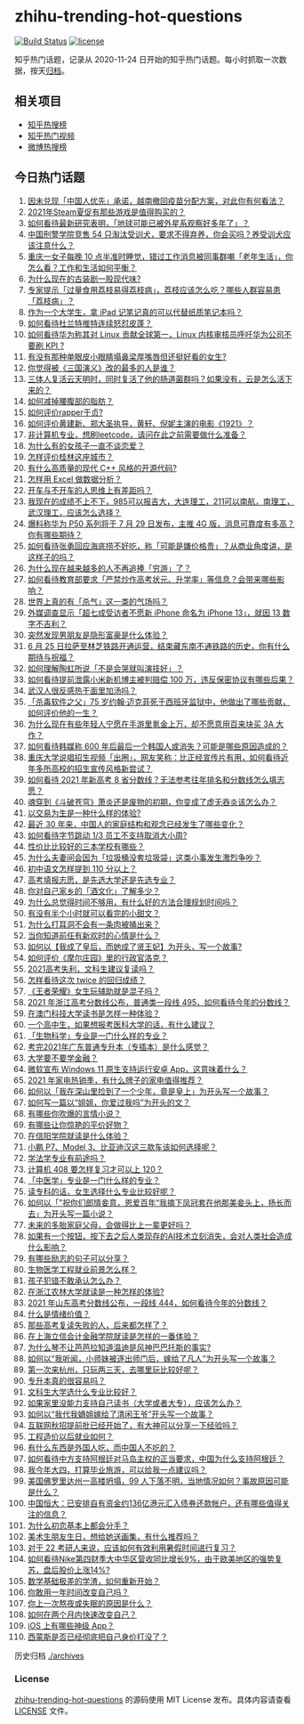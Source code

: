 # zhihu-trending-hot-questions

[![Build Status](https://github.com/justjavac/zhihu-trending-hot-questions/workflows/ci/badge.svg?branch=master)](https://github.com/justjavac/zhihu-trending-hot-questions/actions)
[![license](https://img.shields.io/github/license/justjavac/zhihu-trending-hot-questions)](https://github.com/justjavac/zhihu-trending-hot-questions/blob/master/LICENSE)

知乎热门话题，记录从 2020-11-24 日开始的知乎热门话题。每小时抓取一次数据，按天[归档](./archives)。

## 相关项目

- [知乎热搜榜](https://github.com/justjavac/zhihu-trending-top-search)
- [知乎热门视频](https://github.com/justjavac/zhihu-trending-hot-video)
- [微博热搜榜](https://github.com/justjavac/weibo-trending-hot-search)

## 今日热门话题

<!-- BEGIN -->
<!-- 最后更新时间 Sat Jun 26 2021 11:01:35 GMT+0800 (China Standard Time) -->

1. [因未兑现「中国人优先」承诺，越南撤回疫苗分配方案，对此你有何看法？](https://www.zhihu.com/question/467422127)
2. [2021年Steam夏促有那些游戏是值得购买的？](https://www.zhihu.com/question/448735697)
3. [如何看待最新研究表明，「地球可能已被外星系观察好多年了」？](https://www.zhihu.com/question/467357820)
4. [中国刑警学院竞售 54
   只淘汰受训犬，要求不得弃养，你会买吗？养受训犬应该注意什么？](https://www.zhihu.com/question/467076616)
5. [重庆一女子每晚 10
   点半准时睡觉，错过工作消息被同事群嘲「老年生活」，你怎么看？工作和生活如何平衡？](https://www.zhihu.com/question/467374229)
6. [为什么现在的古装剧一股现代味?](https://www.zhihu.com/question/459603184)
7. [专家提示「过量食用荔枝易得荔枝病」，荔枝应该怎么吃？哪些人群容易患「荔枝病」？](https://www.zhihu.com/question/466303304)
8. [作为一个大学生，拿 iPad 记笔记真的可以代替纸质笔记本吗？](https://www.zhihu.com/question/304770209)
9. [如何看待杜兰特推特连续怒怼皮蓬？](https://www.zhihu.com/question/467372857)
10. [如何看待华为称其对 Linux 贡献全球第一，Linux 内核审核员呼吁华为公司不要刷 KPI
    ?](https://www.zhihu.com/question/466395247)
11. [有没有那种单眼皮小眼睛塌鼻梁厚嘴唇但还挺好看的女生?](https://www.zhihu.com/question/312374216)
12. [你觉得被《三国演义》改的最多的人是谁？](https://www.zhihu.com/question/466155526)
13. [三体人复活云天明时，同时复活了他的肠道菌群吗？如果没有，云是怎么活下来的？](https://www.zhihu.com/question/466947516)
14. [如何减掉腰腹部的脂肪？](https://www.zhihu.com/question/33277243)
15. [如何评价rapper于贞?](https://www.zhihu.com/question/424602417)
16. [如何评价黄建新、郑大圣执导，黄轩、倪妮主演的电影《1921》？](https://www.zhihu.com/question/461704613)
17. [非计算机专业，想刷leetcode，请问在此之前需要做什么准备？](https://www.zhihu.com/question/383250014)
18. [为什么有的女孩子一直不谈恋爱？](https://www.zhihu.com/question/462067413)
19. [怎样评价桂林这座城市？](https://www.zhihu.com/question/275807263)
20. [有什么高质量的现代 C++ 风格的开源代码?](https://www.zhihu.com/question/23153437)
21. [怎样用 Excel 做数据分析？](https://www.zhihu.com/question/19754722)
22. [开车与不开车的人思维上有差距吗？](https://www.zhihu.com/question/466319507)
23. [我现在的成绩不上不下，985可以报吉大，大连理工，211可以南航，南理工，武汉理工，应该怎么选择？](https://www.zhihu.com/question/408865252)
24. [爆料称华为 P50 系列将于 7 月 29 日发布，主推 4G
    版，消息可靠度有多高？你有哪些期待？](https://www.zhihu.com/question/466619748)
25. [如何看待张勇回应海底捞不好吃，称「可能是嫌价格贵」？从商业角度讲，是这样子的吗？](https://www.zhihu.com/question/467212754)
26. [为什么现在越来越多的人不再追捧「穷游」了？](https://www.zhihu.com/question/464479994)
27. [如何看待教育部要求「严禁炒作高考状元、升学率」等信息？会带来哪些影响？](https://www.zhihu.com/question/466739033)
28. [世界上真的有「杀气」这一类的气场吗？](https://www.zhihu.com/question/30889739)
29. [外媒调查显示「超七成受访者不愿新 iPhone 命名为 iPhone 13」，就因 13
    数字不吉利？](https://www.zhihu.com/question/466783287)
30. [突然发现男朋友是隐形富豪是什么体验？](https://www.zhihu.com/question/271344191)
31. [6 月 25
    日拉萨至林芝铁路开通运营，结束藏东南不通铁路的历史，你有什么期待与祝福？](https://www.zhihu.com/question/467355627)
32. [如何理解陶虹所说「不是会哭就叫演技好」？](https://www.zhihu.com/question/466270106)
33. [如何看待提前泄露小米新机博主被判赔偿 100
    万，违反保密协议有哪些后果？](https://www.zhihu.com/question/467194586)
34. [武汉人很反感热干面里加汤吗？](https://www.zhihu.com/question/327570954)
35. [「杀毒软件之父」75
    岁约翰·迈克菲死于西班牙监狱中，他做出了哪些贡献，如何评价他的一生？](https://www.zhihu.com/question/466970484)
36. [为什么现在有些年轻人宁愿在手游里氪金上万，却不愿意用百来块买 3A
    大作？](https://www.zhihu.com/question/466910345)
37. [如何看待韩媒称 600
    年后最后一个韩国人或消失？可能是哪些原因造成的？](https://www.zhihu.com/question/466322719)
38. [重庆大学说唱招生视频「出圈」，网友笑称：比正经宣传片有用，如何看待近年多所高校的招生宣传风格新尝试？](https://www.zhihu.com/question/467010930)
39. [如何看待 2021 年新高考 8
    省分数线？无法参考往年排名和分数线怎么填志愿？](https://www.zhihu.com/question/466819605)
40. [魂穿到《斗破苍穹》萧炎还是废物的初期，你变成了虚无吞炎该怎么办？](https://www.zhihu.com/question/466670709)
41. [以交易为生是一种什么样的体验?](https://www.zhihu.com/question/455220725)
42. [最近 30 年来，中国人的家庭结构和观念已经发生了哪些变化？](https://www.zhihu.com/question/465583973)
43. [如何看待字节跳动 1/3 员工不支持取消大小周?](https://www.zhihu.com/question/466269557)
44. [性价比比较好的三本学校有哪些？](https://www.zhihu.com/question/281705993)
45. [为什么夫妻间会因为「垃圾桶没套垃圾袋」这类小事发生激烈争吵？](https://www.zhihu.com/question/25831538)
46. [初中语文怎样提到 110 分以上？](https://www.zhihu.com/question/311901970)
47. [高考填报志愿，是先选大学还是先选专业？](https://www.zhihu.com/question/448959184)
48. [你对自己家乡的「酒文化」了解多少？](https://www.zhihu.com/question/459377036)
49. [为什么总觉得时间不够用，有什么好的方法合理规划时间吗？](https://www.zhihu.com/question/466307798)
50. [有没有半个小时就可以看完的小甜文？](https://www.zhihu.com/question/447942198)
51. [为什么打耳洞不会有一条肉被捅出来？](https://www.zhihu.com/question/304771389)
52. [当你知道前任有新欢时的心情是什么？](https://www.zhihu.com/question/384997404)
53. [如何以【我成了皇后，而她成了贤王妃】为开头，写一个故事?](https://www.zhihu.com/question/449094157)
54. [如何评价《摩尔庄园》里的行政官洛克？](https://www.zhihu.com/question/464781542)
55. [2021高考失利，文科生建议复读吗？](https://www.zhihu.com/question/464160555)
56. [怎样看待这次 twice 的回归成绩？](https://www.zhihu.com/question/464529405)
57. [《王者荣耀》女生玩辅助就是混子吗？](https://www.zhihu.com/question/458650066)
58. [2021 年浙江高考分数线公布，普通类一段线
    495，如何看待今年的分数线？](https://www.zhihu.com/question/466845767)
59. [在澳门科技大学读书是怎样一种体验？](https://www.zhihu.com/question/28946665)
60. [一个高中生，如果想报考医科大学的话，有什么建议？](https://www.zhihu.com/question/312366267)
61. [「生物科学」专业是一门什么样的专业？](https://www.zhihu.com/question/324787573)
62. [考完2021年广东普通专升本（专插本）是什么感觉？](https://www.zhihu.com/question/454159652)
63. [大学要不要学金融？](https://www.zhihu.com/question/465082063)
64. [微软宣布 Windows 11 原生支持运行安卓
    App，这意味着什么？](https://www.zhihu.com/question/467245680)
65. [2021 年家电热销季，有什么牌子的家电值得推荐？](https://www.zhihu.com/question/467027055)
66. [如何以「我在深山里捡到了一个少年，竟是皇上」为开头写一个故事？](https://www.zhihu.com/question/395667394)
67. [如何写一篇以“姐姐，你爱过我吗”为开头的文？](https://www.zhihu.com/question/464968368)
68. [有哪些你吹爆的言情小说？](https://www.zhihu.com/question/372499759)
69. [有哪些让你惊艳的平价好物？](https://www.zhihu.com/question/403161226)
70. [在信阳学院就读是什么体验？](https://www.zhihu.com/question/401648957)
71. [小鹏 P7、Model 3、比亚迪汉这三款车该如何选择呢？](https://www.zhihu.com/question/398543524)
72. [学法学专业有前途吗？](https://www.zhihu.com/question/330089148)
73. [计算机 408 要怎样复习才可以上 120？](https://www.zhihu.com/question/379215729)
74. [「中医学」专业是一门什么样的专业？](https://www.zhihu.com/question/324788447)
75. [读专科的话，女生选择什么专业比较好呢？](https://www.zhihu.com/question/306595000)
76. [如何以「”祝你们郎情妾意，恩爱百年“我摘下凤冠套在他那美妾头上，扬长而去」为开头写一篇小说？](https://www.zhihu.com/question/461013656)
77. [未来的多胎家庭父母，会做得比上一辈更好吗？](https://www.zhihu.com/question/465581886)
78. [如果有一个按钮，按下去之后人类现存的AI技术立刻消失，会对人类社会造成什么影响？](https://www.zhihu.com/question/466856637)
79. [有哪些励志的句子可以分享？](https://www.zhihu.com/question/462072818)
80. [生物医学工程就业前景怎么样？](https://www.zhihu.com/question/20295741)
81. [孩子犯错不敢承认怎么办？](https://www.zhihu.com/question/466576477)
82. [在浙江农林大学就读是一种怎样的体验?](https://www.zhihu.com/question/29538514)
83. [2021 年山东高考分数线公布，一段线
    444，如何看待今年的分数线？](https://www.zhihu.com/question/466845954)
84. [什么是情绪价值？](https://www.zhihu.com/question/326968879)
85. [那些高考复读失败的人，后来都怎样了？](https://www.zhihu.com/question/61504205)
86. [在上海立信会计金融学院就读是怎样的一番体验？](https://www.zhihu.com/question/62838644)
87. [为什么琴不让芭芭拉知道温迪是风神巴巴托斯的事实?](https://www.zhihu.com/question/465461958)
88. [如何以“我听闻，小师妹被逐出师门后，嫁给了凡人”为开头写一个故事？](https://www.zhihu.com/question/462632432)
89. [第一次来杭州，只玩两三天，去哪里玩比较好呢？](https://www.zhihu.com/question/35834287)
90. [专升本真的很容易吗？](https://www.zhihu.com/question/458717759)
91. [文科生大学选什么专业比较好？](https://www.zhihu.com/question/433395562)
92. [如果家里没能力支持自己读书（大学或者大专），应该怎么办？](https://www.zhihu.com/question/464706143)
93. [如何以“我代我嫡姐嫁给了清闲王爷”开头写一个故事？](https://www.zhihu.com/question/429819296)
94. [互联网秋招提前批已经开始了，有大神可以分享一下经验吗？](https://www.zhihu.com/question/462618672)
95. [工程造价以后就业如何？](https://www.zhihu.com/question/453195740)
96. [有什么东西是外国人吃，而中国人不吃的？](https://www.zhihu.com/question/314472784)
97. [如何看待中方支持阿根廷对马岛主权的正当要求，中国为什么支持阿根廷？](https://www.zhihu.com/question/467311565)
98. [我今年大四，打算毕业旅游，可以给我一点建议吗？](https://www.zhihu.com/question/460427157)
99. [美国佛罗里达州一高楼坍塌，99
    人下落不明，当地情况如何？事故原因可能是什么？](https://www.zhihu.com/question/467303333)
100. [中国恒大：已安排自有资金约136亿港元汇入债券还款帐户，还有哪些值得关注的信息？](https://www.zhihu.com/question/467036379)
101. [为什么初恋基本上都会分手？](https://www.zhihu.com/question/24684849)
102. [美术生朋友生日，想给她送画集，有什么推荐吗？](https://www.zhihu.com/question/393687756)
103. [对于 22 考研人来说，应该如何有效利用暑假时间进行复习？](https://www.zhihu.com/question/467052889)
104. [如何看待Nike第四财季大中华区营收同比增长9%，由于欧美地区的强势复苏，盘后股价上涨14%?](https://www.zhihu.com/question/467305457)
105. [数学基础极差的学渣，如何重新开始？](https://www.zhihu.com/question/38656943)
106. [你敢用一年时间改变自己吗？](https://www.zhihu.com/question/437098355)
107. [你上一次熬夜或失眠的原因是什么？](https://www.zhihu.com/question/467083147)
108. [如何在两个月内快速改变自己？](https://www.zhihu.com/question/451986493)
109. [iOS 上有哪些神级 App？](https://www.zhihu.com/question/27699000)
110. [西蒙斯是否已经彻底把自己身价打没了？](https://www.zhihu.com/question/466309949)

<!-- END -->

历史归档 [./archives](./archives)

### License

[zhihu-trending-hot-questions](https://github.com/justjavac/zhihu-trending-hot-questions)
的源码使用 MIT License 发布。具体内容请查看 [LICENSE](./LICENSE) 文件。
